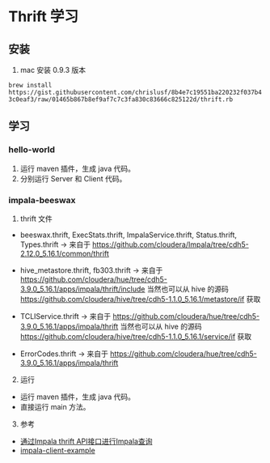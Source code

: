 # Thrift 学习

## 安装

1. mac 安装 0.9.3 版本

`brew install https://gist.githubusercontent.com/chrislusf/8b4e7c19551ba220232f037b43c0eaf3/raw/01465b867b8ef9af7c7c3fa830c83666c825122d/thrift.rb`

## 学习

### hello-world

1. 运行 maven 插件，生成 java 代码。
2. 分别运行 Server 和 Client 代码。

### impala-beeswax

1. thrift 文件

* beeswax.thrift, ExecStats.thrift, ImpalaService.thrift, Status.thrift, Types.thrift ->
    来自于 https://github.com/cloudera/Impala/tree/cdh5-2.12.0_5.16.1/common/thrift

* hive_metastore.thrift, fb303.thrift ->
    来自于 https://github.com/cloudera/hue/tree/cdh5-3.9.0_5.16.1/apps/impala/thrift/include
    当然也可以从 hive 的源码 https://github.com/cloudera/hive/tree/cdh5-1.1.0_5.16.1/metastore/if 获取

* TCLIService.thrift ->
    来自于 https://github.com/cloudera/hue/tree/cdh5-3.9.0_5.16.1/apps/impala/thrift
    当然也可以从 hive 的源码 https://github.com/cloudera/hive/tree/cdh5-1.1.0_5.16.1/service/if 获取

* ErrorCodes.thrift ->
    来自于 https://github.com/cloudera/hue/tree/cdh5-3.9.0_5.16.1/apps/impala/thrift

2. 运行

* 运行 maven 插件，生成 java 代码。
* 直接运行 main 方法。

3. 参考

* [通过Impala thrift API接口进行Impala查询](https://blog.csdn.net/maydaysar/article/details/85236197)
* [impala-client-example](https://github.com/terry-chelsea/impala-client-example)